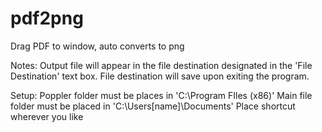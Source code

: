 # pdf2png
Drag PDF to window, auto converts to png

Notes:
Output file will appear in the file destination designated in the 'File Destination' text box.
File destination will save upon exiting the program.

Setup:
Poppler folder must be places in 'C:\Program FIles (x86)'
Main file folder must be placed in 'C:\Users\[name]\Documents'
Place shortcut wherever you like